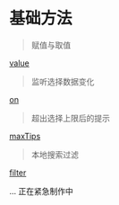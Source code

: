 # 基础方法

> 赋值与取值

[value](/module3/method-value)


> 监听选择数据变化

[on](/module3/method-on)


> 超出选择上限后的提示

[maxTips](/module3/method-maxTips)


> 本地搜索过滤

[filter](/module3/method-filter)

... 正在紧急制作中